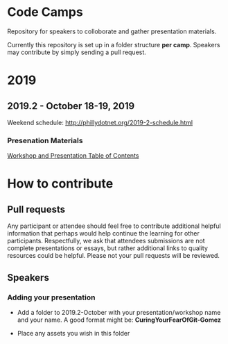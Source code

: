 # Code Camps
Repository for speakers to colloborate and gather presentation materials.

Currently this repository is set up in a folder structure **per camp**.  Speakers may contribute by simply sending a pull request.

# 2019
## 2019.2 - October 18-19, 2019
Weekend schedule: http://phillydotnet.org/2019-2-schedule.html
### Presenation Materials
[Workshop and Presentation Table of Contents](2019.2-October\README.md)

# How to contribute
## Pull requests
Any participant or attendee should feel free to contribute additional helpful information that perhaps would help continue the learning for other participants.  Respectfully, we ask that attendees submissions are not complete presentations or essays, but rather additional links to quality resources could be helpful.  Please not your pull requests will be reviewed.

## Speakers
### Adding your presentation

- Add a folder to 2019.2-October with your presentation/workshop name and your name.  A good format might be:
**CuringYourFearOfGit-Gomez**

- Place any assets you wish in this folder